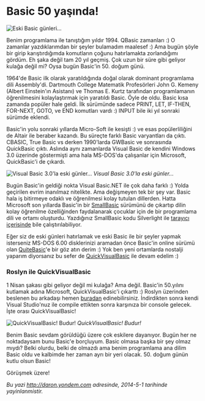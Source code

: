 # Basic 50 yaşında! 

![Eski Basic
günleri...](../media/Basic_50_yasinda/basic_01.gif)

Benim programlama ile tanıştığım yıldır 1994. QBasic zamanları :) O
zamanlar yazdıklarımdan bir şeyler bulamadım maalesef :) Ama bugün şöyle
bir girip karıştırdığımda komutların çoğunu hatırlamakta zorlandığımı
gördüm. Eh şaka değil tam 20 yıl geçmiş. Çok uzun bir süre gibi geliyor
kulağa değil mi? Oysa bugün Basic'in 50. doğum günü.

1964'de Basic ilk olarak yaratıldığında doğal olarak dominant
programlama dili Assembly'di. Dartmouth College Matematik Profesörleri
John G. Kemeny (Albert Einstein'ın Asistanı) ve Thomas E. Kurtz
tarafından programlamanın öğrenilmesini kolaylaştırmak için yaratıldı
Basic. Öyle de oldu. Basic kısa zamanda popüler hale geldi. İlk
sürümünde sadece PRINT, LET, IF-THEN, FOR-NEXT, GOTO, ve END komutları
vardı :) INPUT bile iki yıl sonraki sürümde eklendi.

Basic'in yolu sonraki yıllarda Micro-Soft ile kesişti :) ve esas
popülerliliğini de Altair ile beraber kazandı. Bu süreçte farklı Basic
varyantları da çıktı. CBASIC, True Basic vs derken 1990'larda GWBasic ve
sonrasında QuickBasic çıktı. Aslında aynı zamanlarda Visual Basic de
kendini Windows 3.0 üzerinde göstermişti ama hala MS-DOS'da çalışanlar
için Microsoft, QuickBasic'i de çıkardı.

![Visual Basic 3.0'la eski
günler...](../media/Basic_50_yasinda/basic_02.gif)
*Visual Basic 3.0'la eski günler...*

Bugün Basic'in geldiği nokta Visual Basic.NET ile çok daha farklı :)
Yolda geçirilen evrim inanılmaz nitelikte. Ama değişmeyen tek bir şey
var. Basic hala iş bitirmeye odaklı ve öğrenilmesi kolay tutulan
dillerden. Hatta Microsoft son yıllarda Basic'in bir
[SmallBasic](http://smallbasic.com/) sürümünü de çıkartıp dilin kolay
öğrenilme özelliğinden faydalanarak çocuklar için de bir programlama
dili ve ortamı oluşturdu. Yazdığınız SmallBasic kodu Silverlight ile
[tarayıcı içerisinde](http://smallbasic.com/program/?PMT149) bile
çalıştırılabiliyor.

Eğer siz de eski günleri hatırlamak ve eski Basic ile bir şeyler yapmak
isterseniz MS-DOS 6.00 disklerinizi aramadan önce Basic'in online sürümü
olan [QuiteBasic](http://www.quitebasic.com/)'e bir göz atın derim :)
Yok ben yeni ortamlarda nostalji yaparım diyorsanız bu sefer de
[QuickVisualBasic](http://blogs.msdn.com/b/vbteam/archive/2014/05/01/happy-50th-birthday-basic.aspx)
ile devam edelim :)

### Roslyn ile QuickVisualBasic  

1 Nisan şakası gibi geliyor değil mi kulağa? Ama değil. Basic'in
50.yılını kutlamak adına Microsoft, QuickVisualBasic'i çıkarttı :)
Roslyn üzerinden beslenen bu arkadaşı hemen
[buradan](http://blogs.msdn.com/cfs-file.ashx/__key/communityserver-components-postattachments/00-10-52-20-46/QuickVB.zip)
edinebilirsiniz. İndirdikten sonra kendi Visual Studio'nuz ile compile
ettikten sonra karşınıza bir console gelecek. İşte orası
QuickVisualBasic!

![QuickVisualBasic!
Budur!](../media/Basic_50_yasinda/basic_03.gif)
*QuickVisualBasic! Budur!*

Benim Basic sevdam görüldüğü üzere çok eskilere dayanıyor. Bugün her ne
noktadaysam bunu Basic'e borçluyum. Basic olmasa başka bir şey olmaz
mıydı? Belki olurdu, belki de olmazdı ama benim programlama ana dilim
Basic oldu ve kalbimde her zaman ayrı bir yeri olacak. 50. doğum günün
kutlu olsun Basic!

Görüşmek üzere!


*Bu yazi http://daron.yondem.com adresinde, 2014-5-1 tarihinde yayinlanmistir.*